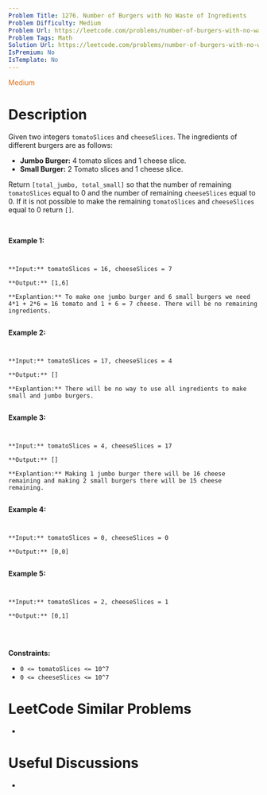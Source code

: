 ```yaml
---
Problem Title: 1276. Number of Burgers with No Waste of Ingredients
Problem Difficulty: Medium
Problem Url: https://leetcode.com/problems/number-of-burgers-with-no-waste-of-ingredients/
Problem Tags: Math
Solution Url: https://leetcode.com/problems/number-of-burgers-with-no-waste-of-ingredients/solution/
IsPremium: No
IsTemplate: No
---
```


<span style="color: rgb(239, 108, 0);">Medium</span>

# Description

Given two integers `tomatoSlices` and `cheeseSlices`. The ingredients of different burgers are as follows:


* **Jumbo Burger:** 4 tomato slices and 1 cheese slice.
* **Small Burger:** 2 Tomato slices and 1 cheese slice.


Return `[total_jumbo, total_small]` so that the number of remaining `tomatoSlices` equal to 0 and the number of remaining `cheeseSlices` equal to 0. If it is not possible to make the remaining `tomatoSlices` and `cheeseSlices` equal to 0 return `[]`.


 


**Example 1:**



```

**Input:** tomatoSlices = 16, cheeseSlices = 7
**Output:** [1,6]
**Explantion:** To make one jumbo burger and 6 small burgers we need 4*1 + 2*6 = 16 tomato and 1 + 6 = 7 cheese. There will be no remaining ingredients.

```

**Example 2:**



```

**Input:** tomatoSlices = 17, cheeseSlices = 4
**Output:** []
**Explantion:** There will be no way to use all ingredients to make small and jumbo burgers.

```

**Example 3:**



```

**Input:** tomatoSlices = 4, cheeseSlices = 17
**Output:** []
**Explantion:** Making 1 jumbo burger there will be 16 cheese remaining and making 2 small burgers there will be 15 cheese remaining.

```

**Example 4:**



```

**Input:** tomatoSlices = 0, cheeseSlices = 0
**Output:** [0,0]

```

**Example 5:**



```

**Input:** tomatoSlices = 2, cheeseSlices = 1
**Output:** [0,1]

```

 


**Constraints:**


* `0 <= tomatoSlices <= 10^7`
* `0 <= cheeseSlices <= 10^7`


# LeetCode Similar Problems

- []()

# Useful Discussions

- []()
